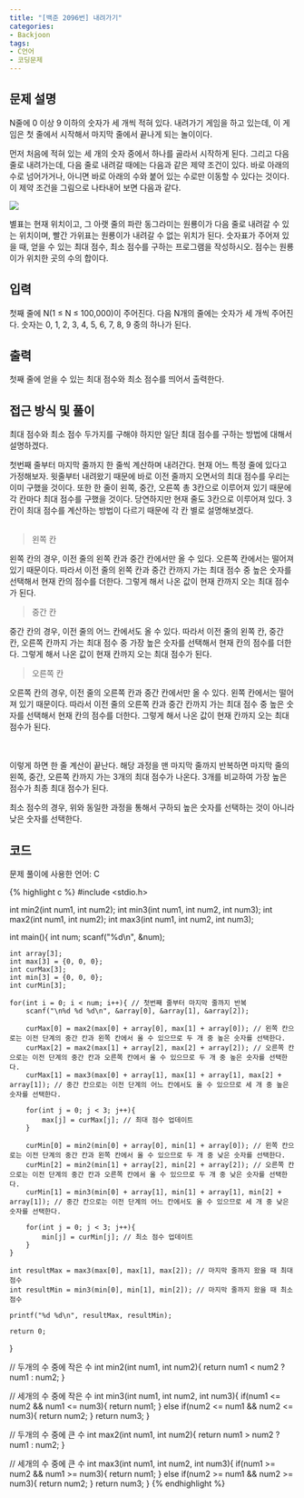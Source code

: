 ```yaml
---
title: "[백준 2096번] 내려가기"
categories:
- Backjoon
tags:
- C언어
- 코딩문제
---
```


## 문제 설명

N줄에 0 이상 9 이하의 숫자가 세 개씩 적혀 있다. 내려가기 게임을 하고 있는데, 이 게임은 첫 줄에서 시작해서 마지막 줄에서 끝나게 되는 놀이이다.

먼저 처음에 적혀 있는 세 개의 숫자 중에서 하나를 골라서 시작하게 된다. 그리고 다음 줄로 내려가는데, 다음 줄로 내려갈 때에는 다음과 같은 제약 조건이 있다. 바로 아래의 수로 넘어가거나, 아니면 바로 아래의 수와 붙어 있는 수로만 이동할 수 있다는 것이다. 이 제약 조건을 그림으로 나타내어 보면 다음과 같다.

![](https://onlinejudgeimages.s3-ap-northeast-1.amazonaws.com/upload/201007/down.png)

별표는 현재 위치이고, 그 아랫 줄의 파란 동그라미는 원룡이가 다음 줄로 내려갈 수 있는 위치이며, 빨간 가위표는 원룡이가 내려갈 수 없는 위치가 된다. 숫자표가 주어져 있을 때, 얻을 수 있는 최대 점수, 최소 점수를 구하는 프로그램을 작성하시오. 점수는 원룡이가 위치한 곳의 수의 합이다.

## 입력

첫째 줄에 N(1 ≤ N ≤ 100,000)이 주어진다. 다음 N개의 줄에는 숫자가 세 개씩 주어진다. 숫자는 0, 1, 2, 3, 4, 5, 6, 7, 8, 9 중의 하나가 된다.

## 출력

첫째 줄에 얻을 수 있는 최대 점수와 최소 점수를 띄어서 출력한다.

## 접근 방식 및 풀이

최대 점수와 최소 점수 두가지를 구해야 하지만 일단 최대 점수를 구하는 방법에 대해서 설명하겠다.

첫번째 줄부터 마지막 줄까지 한 줄씩 계산하며 내려간다.
현재 어느 특정 줄에 있다고 가정해보자. 윗줄부터 내려왔기 때문에 바로 이전 줄까지 오면서의 최대 점수를 우리는 이미 구했을 것이다. 또한 한 줄이 왼쪽, 중간, 오른쪽 총 3칸으로 이루어져 있기 때문에 각 칸마다 최대 점수를 구했을 것이다. 당연하지만 현재 줄도 3칸으로 이루어져 있다. 3칸이 최대 점수를 계산하는 방법이 다르기 때문에 각 칸 별로 설명해보겠다.
<br>
<br>

> 왼쪽 칸

왼쪽 칸의 경우, 이전 줄의 왼쪽 칸과 중간 칸에서만 올 수 있다. 오른쪽 칸에서는 떨어져 있기 때문이다. 따라서 이전 줄의 왼쪽 칸과 중간 칸까지 가는 최대 점수 중 높은 숫자를 선택해서 현재 칸의 점수를 더한다. 그렇게 해서 나온 값이 현재 칸까지 오는 최대 점수가 된다.

> 중간 칸

중간 칸의 경우, 이전 줄의 어느 칸에서도 올 수 있다. 따라서 이전 줄의 왼쪽 칸, 중간 칸, 오른쪽 칸까지 가는 최대 점수 중 가장 높은 숫자를 선택해서 현재 칸의 점수를 더한다. 그렇게 해서 나온 값이 현재 칸까지 오는 최대 점수가 된다.

> 오른쪽 칸

오른쪽 칸의 경우, 이전 줄의 오른쪽 칸과 중간 칸에서만 올 수 있다. 왼쪽 칸에서는 떨어져 있기 때문이다. 따라서 이전 줄의 오른쪽 칸과 중간 칸까지 가는 최대 점수 중 높은 숫자를 선택해서 현재 칸의 점수를 더한다. 그렇게 해서 나온 값이 현재 칸까지 오는 최대 점수가 된다.
<br>
<br>
<br>

이렇게 하면 한 줄 계산이 끝난다. 해당 과정을 맨 마지막 줄까지 반복하면 마지막 줄의 왼쪽, 중간, 오른쪽 칸까지 가는 3개의 최대 점수가 나온다. 3개를 비교하여 가장 높은 점수가 최종 최대 점수가 된다.

최소 점수의 경우, 위와 동일한 과정을 통해서 구하되 높은 숫자를 선택하는 것이 아니라 낮은 숫자를 선택한다.

## 코드
문제 풀이에 사용한 언어: C

{% highlight c %}
#include <stdio.h>

int min2(int num1, int num2);
int min3(int num1, int num2, int num3);
int max2(int num1, int num2);
int max3(int num1, int num2, int num3);

int main(){
    int num;
    scanf("%d\n", &num);
    
    int array[3];
    int max[3] = {0, 0, 0};
    int curMax[3];
    int min[3] = {0, 0, 0};
    int curMin[3];
    
    for(int i = 0; i < num; i++){ // 첫번째 줄부터 마지막 줄까지 반복
        scanf("\n%d %d %d\n", &array[0], &array[1], &array[2]);
        
        curMax[0] = max2(max[0] + array[0], max[1] + array[0]); // 왼쪽 칸으로는 이전 단계의 중간 칸과 왼쪽 칸에서 올 수 있으므로 두 개 중 높은 숫자를 선택한다.
        curMax[2] = max2(max[1] + array[2], max[2] + array[2]); // 오른쪽 칸으로는 이전 단계의 중간 칸과 오른쪽 칸에서 올 수 있으므로 두 개 중 높은 숫자를 선택한다.
        curMax[1] = max3(max[0] + array[1], max[1] + array[1], max[2] + array[1]); // 중간 칸으로는 이전 단계의 어느 칸에서도 올 수 있으므로 세 개 중 높은 숫자를 선택한다.
        
        for(int j = 0; j < 3; j++){
            max[j] = curMax[j]; // 최대 점수 업데이트
        }
        
        curMin[0] = min2(min[0] + array[0], min[1] + array[0]); // 왼쪽 칸으로는 이전 단계의 중간 칸과 왼쪽 칸에서 올 수 있으므로 두 개 중 낮은 숫자를 선택한다.
        curMin[2] = min2(min[1] + array[2], min[2] + array[2]); // 오른쪽 칸으로는 이전 단계의 중간 칸과 오른쪽 칸에서 올 수 있으므로 두 개 중 낮은 숫자를 선택한다.
        curMin[1] = min3(min[0] + array[1], min[1] + array[1], min[2] + array[1]); // 중간 칸으로는 이전 단계의 어느 칸에서도 올 수 있으므로 세 개 중 낮은 숫자를 선택한다.
        
        for(int j = 0; j < 3; j++){
            min[j] = curMin[j]; // 최소 점수 업데이트
        }
    }
    
    int resultMax = max3(max[0], max[1], max[2]); // 마지막 줄까지 왔을 때 최대 점수
    int resultMin = min3(min[0], min[1], min[2]); // 마지막 줄까지 왔을 때 최소 점수
    
    printf("%d %d\n", resultMax, resultMin);
    
    return 0;
}

// 두개의 수 중에 작은 수
int min2(int num1, int num2){
    return num1 < num2 ? num1 : num2;
}

// 세개의 수 중에 작은 수
int min3(int num1, int num2, int num3){
    if(num1 <= num2 && num1 <= num3){
        return num1;
    }
    else if(num2 <= num1 && num2 <= num3){
        return num2;
    }
    return num3;
}

// 두개의 수 중에 큰 수
int max2(int num1, int num2){
    return num1 > num2 ? num1 : num2;
}

// 세개의 수 중에 큰 수
int max3(int num1, int num2, int num3){
    if(num1 >= num2 && num1 >= num3){
        return num1;
    }
    else if(num2 >= num1 && num2 >= num3){
        return num2;
    }
    return num3;
}
{% endhighlight %}
